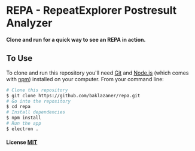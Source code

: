 # REPA - RepeatExplorer Postresult Analyzer

**Clone and run for a quick way to see an REPA in action.**

## To Use

To clone and run this repository you'll need [Git](https://git-scm.com) and [Node.js](https://nodejs.org/en/download/) (which comes with [npm](http://npmjs.com)) installed on your computer. From your command line:

```bash
# Clone this repository
$ git clone https://github.com/baklazaner/repa.git
# Go into the repository
$ cd repa
# Install dependencies
$ npm install
# Run the app
$ electron . 
```

#### License [MIT](LICENSE.md)
